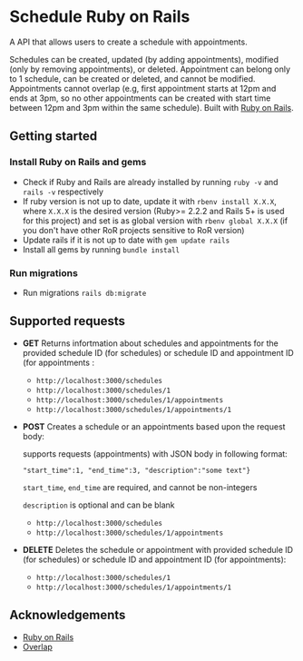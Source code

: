 # Schedule Ruby on Rails  

A API that allows users to create a schedule with appointments.

Schedules can be created, updated (by adding appointments), modified (only by removing appointments), or deleted. Appointment can belong only to 1 schedule, can be created or deleted, and cannot be modified. Appointments cannot overlap (e.g, first appointment starts at 12pm and ends at 3pm, so no other appointments can be created with start time between 12pm and 3pm within the same schedule). Built with [Ruby on Rails](https://rubyonrails.org/).

## Getting started
### Install Ruby on Rails and gems

* Check if Ruby and Rails are already installed  by running `ruby -v` and `rails -v` respectively
* If ruby version is not up to date, update it with `rbenv install X.X.X`, where `X.X.X` is the desired version (Ruby>= 2.2.2 and Rails 5+ is used for this project) and set is as global version with `rbenv global X.X.X` (if you don't have other  RoR projects sensitive to RoR version)
* Update rails if it is not up to date with `gem update rails`
* Install all  gems by running `bundle install`

### Run migrations
* Run migrations `rails db:migrate`

## Supported requests 
  - **GET** Returns infortmation about schedules and appointments for the provided schedule ID (for schedules) or schedule ID and appointment ID (for appointments :  
      - `http://localhost:3000/schedules`
      - `http://localhost:3000/schedules/1`
      - `http://localhost:3000/schedules/1/appointments`
      - `http://localhost:3000/schedules/1/appointments/1`
  - **POST** Creates a schedule or an appointments based upon the request body:
  
      supports requests (appointments) with JSON body in following format:
      
      ```"start_time":1, "end_time":3, "description":"some text"}```
      
      `start_time`, `end_time` are required, and cannot be non-integers
      
      `description` is optional and can be blank
      
      - `http://localhost:3000/schedules`
      - `http://localhost:3000/schedules/1/appointments`
  - **DELETE** Deletes the schedule or appointment with provided schedule ID (for schedules) or schedule ID and appointment ID (for appointments):
      - `http://localhost:3000/schedules/1`
      - `http://localhost:3000/schedules/1/appointments/1`
  
  ## Acknowledgements
   - [Ruby on Rails](https://rubyonrails.org/)
   - [Overlap](https://github.com/robinbortlik/validates_overlap)
